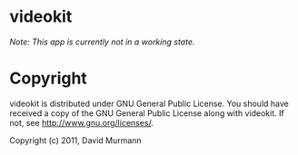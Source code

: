 # videokit #

*Note: This app is currently not in a working state.*

# Copyright #

videokit is distributed under GNU General Public License. 
You should have received a copy of the GNU General Public License along 
with videokit. 
If not, see <http://www.gnu.org/licenses/>.

Copyright (c) 2011, David Murmann
